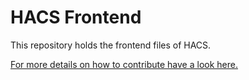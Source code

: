 # HACS Frontend

This repository holds the frontend files of HACS.

[For more details on how to contribute have a look here.](https://hacs.xyz/docs/contribute/frontend/)
